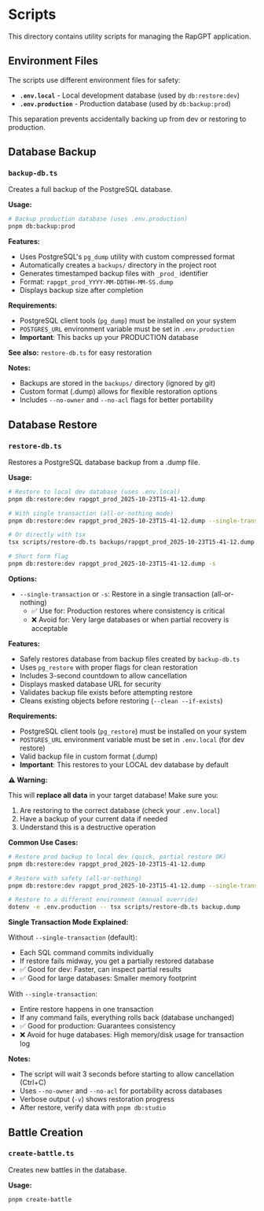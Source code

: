 # Scripts

This directory contains utility scripts for managing the RapGPT application.

## Environment Files

The scripts use different environment files for safety:

- **`.env.local`** - Local development database (used by `db:restore:dev`)
- **`.env.production`** - Production database (used by `db:backup:prod`)

This separation prevents accidentally backing up from dev or restoring to production.

## Database Backup

### `backup-db.ts`

Creates a full backup of the PostgreSQL database.

**Usage:**

```bash
# Backup production database (uses .env.production)
pnpm db:backup:prod
```

**Features:**

- Uses PostgreSQL's `pg_dump` utility with custom compressed format
- Automatically creates a `backups/` directory in the project root
- Generates timestamped backup files with `_prod_` identifier
- Format: `rapgpt_prod_YYYY-MM-DDTHH-MM-SS.dump`
- Displays backup size after completion

**Requirements:**

- PostgreSQL client tools (`pg_dump`) must be installed on your system
- `POSTGRES_URL` environment variable must be set in `.env.production`
- **Important**: This backs up your PRODUCTION database

**See also:** `restore-db.ts` for easy restoration

**Notes:**

- Backups are stored in the `backups/` directory (ignored by git)
- Custom format (.dump) allows for flexible restoration options
- Includes `--no-owner` and `--no-acl` flags for better portability

## Database Restore

### `restore-db.ts`

Restores a PostgreSQL database backup from a .dump file.

**Usage:**

```bash
# Restore to local dev database (uses .env.local)
pnpm db:restore:dev rapgpt_prod_2025-10-23T15-41-12.dump

# With single transaction (all-or-nothing mode)
pnpm db:restore:dev rapgpt_prod_2025-10-23T15-41-12.dump --single-transaction

# Or directly with tsx
tsx scripts/restore-db.ts backups/rapgpt_prod_2025-10-23T15-41-12.dump

# Short form flag
pnpm db:restore:dev rapgpt_prod_2025-10-23T15-41-12.dump -s
```

**Options:**

- `--single-transaction` or `-s`: Restore in a single transaction (all-or-nothing)
  - ✅ Use for: Production restores where consistency is critical
  - ❌ Avoid for: Very large databases or when partial recovery is acceptable

**Features:**

- Safely restores database from backup files created by `backup-db.ts`
- Uses `pg_restore` with proper flags for clean restoration
- Includes 3-second countdown to allow cancellation
- Displays masked database URL for security
- Validates backup file exists before attempting restore
- Cleans existing objects before restoring (`--clean --if-exists`)

**Requirements:**

- PostgreSQL client tools (`pg_restore`) must be installed on your system
- `POSTGRES_URL` environment variable must be set in `.env.local` (for dev restore)
- Valid backup file in custom format (.dump)
- **Important**: This restores to your LOCAL dev database by default

**⚠️ Warning:**

This will **replace all data** in your target database! Make sure you:

1. Are restoring to the correct database (check your `.env.local`)
2. Have a backup of your current data if needed
3. Understand this is a destructive operation

**Common Use Cases:**

```bash
# Restore prod backup to local dev (quick, partial restore OK)
pnpm db:restore:dev rapgpt_prod_2025-10-23T15-41-12.dump

# Restore with safety (all-or-nothing)
pnpm db:restore:dev rapgpt_prod_2025-10-23T15-41-12.dump --single-transaction

# Restore to a different environment (manual override)
dotenv -e .env.production -- tsx scripts/restore-db.ts backup.dump
```

**Single Transaction Mode Explained:**

Without `--single-transaction` (default):

- Each SQL command commits individually
- If restore fails midway, you get a partially restored database
- ✅ Good for dev: Faster, can inspect partial results
- ✅ Good for large databases: Smaller memory footprint

With `--single-transaction`:

- Entire restore happens in one transaction
- If any command fails, everything rolls back (database unchanged)
- ✅ Good for production: Guarantees consistency
- ❌ Avoid for huge databases: High memory/disk usage for transaction log

**Notes:**

- The script will wait 3 seconds before starting to allow cancellation (Ctrl+C)
- Uses `--no-owner` and `--no-acl` for portability across databases
- Verbose output (`-v`) shows restoration progress
- After restore, verify data with `pnpm db:studio`

## Battle Creation

### `create-battle.ts`

Creates new battles in the database.

**Usage:**

```bash
pnpm create-battle
```
